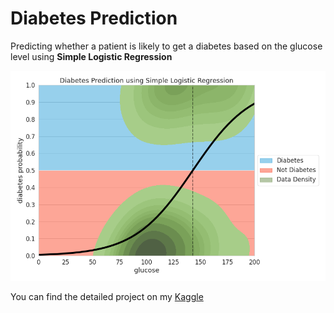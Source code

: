 # Diabetes Prediction

Predicting whether a patient is likely to get a diabetes based on the glucose level using **Simple Logistic Regression**

<img class="img-modal-src" src="project-diabetes-prediction/diabetes-logistic-function.png?raw=true" alt="Diabetes - Logistic Function">

You can find the detailed project on my [Kaggle](https://www.kaggle.com/code/adhang/diabetes-prediction-simple-logistic-regression)